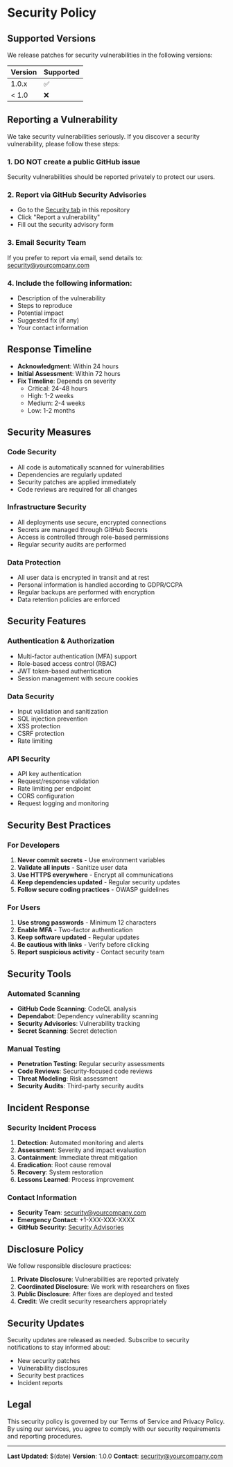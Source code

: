# Security Policy

## Supported Versions

We release patches for security vulnerabilities in the following versions:

| Version | Supported          |
| ------- | ------------------ |
| 1.0.x   | :white_check_mark: |
| < 1.0   | :x:                |

## Reporting a Vulnerability

We take security vulnerabilities seriously. If you discover a security vulnerability, please follow these steps:

### 1. **DO NOT** create a public GitHub issue
Security vulnerabilities should be reported privately to protect our users.

### 2. Report via GitHub Security Advisories
- Go to the [Security tab](https://github.com/your-org/your-repo/security) in this repository
- Click "Report a vulnerability"
- Fill out the security advisory form

### 3. Email Security Team
If you prefer to report via email, send details to: security@yourcompany.com

### 4. Include the following information:
- Description of the vulnerability
- Steps to reproduce
- Potential impact
- Suggested fix (if any)
- Your contact information

## Response Timeline

- **Acknowledgment**: Within 24 hours
- **Initial Assessment**: Within 72 hours
- **Fix Timeline**: Depends on severity
  - Critical: 24-48 hours
  - High: 1-2 weeks
  - Medium: 2-4 weeks
  - Low: 1-2 months

## Security Measures

### Code Security
- All code is automatically scanned for vulnerabilities
- Dependencies are regularly updated
- Security patches are applied immediately
- Code reviews are required for all changes

### Infrastructure Security
- All deployments use secure, encrypted connections
- Secrets are managed through GitHub Secrets
- Access is controlled through role-based permissions
- Regular security audits are performed

### Data Protection
- All user data is encrypted in transit and at rest
- Personal information is handled according to GDPR/CCPA
- Regular backups are performed with encryption
- Data retention policies are enforced

## Security Features

### Authentication & Authorization
- Multi-factor authentication (MFA) support
- Role-based access control (RBAC)
- JWT token-based authentication
- Session management with secure cookies

### Data Security
- Input validation and sanitization
- SQL injection prevention
- XSS protection
- CSRF protection
- Rate limiting

### API Security
- API key authentication
- Request/response validation
- Rate limiting per endpoint
- CORS configuration
- Request logging and monitoring

## Security Best Practices

### For Developers
1. **Never commit secrets** - Use environment variables
2. **Validate all inputs** - Sanitize user data
3. **Use HTTPS everywhere** - Encrypt all communications
4. **Keep dependencies updated** - Regular security updates
5. **Follow secure coding practices** - OWASP guidelines

### For Users
1. **Use strong passwords** - Minimum 12 characters
2. **Enable MFA** - Two-factor authentication
3. **Keep software updated** - Regular updates
4. **Be cautious with links** - Verify before clicking
5. **Report suspicious activity** - Contact security team

## Security Tools

### Automated Scanning
- **GitHub Code Scanning**: CodeQL analysis
- **Dependabot**: Dependency vulnerability scanning
- **Security Advisories**: Vulnerability tracking
- **Secret Scanning**: Secret detection

### Manual Testing
- **Penetration Testing**: Regular security assessments
- **Code Reviews**: Security-focused code reviews
- **Threat Modeling**: Risk assessment
- **Security Audits**: Third-party security audits

## Incident Response

### Security Incident Process
1. **Detection**: Automated monitoring and alerts
2. **Assessment**: Severity and impact evaluation
3. **Containment**: Immediate threat mitigation
4. **Eradication**: Root cause removal
5. **Recovery**: System restoration
6. **Lessons Learned**: Process improvement

### Contact Information
- **Security Team**: security@yourcompany.com
- **Emergency Contact**: +1-XXX-XXX-XXXX
- **GitHub Security**: [Security Advisories](https://github.com/your-org/your-repo/security)

## Disclosure Policy

We follow responsible disclosure practices:

1. **Private Disclosure**: Vulnerabilities are reported privately
2. **Coordinated Disclosure**: We work with researchers on fixes
3. **Public Disclosure**: After fixes are deployed and tested
4. **Credit**: We credit security researchers appropriately

## Security Updates

Security updates are released as needed. Subscribe to security notifications to stay informed about:

- New security patches
- Vulnerability disclosures
- Security best practices
- Incident reports

## Legal

This security policy is governed by our Terms of Service and Privacy Policy. By using our services, you agree to comply with our security requirements and reporting procedures.

---

**Last Updated**: $(date)
**Version**: 1.0.0
**Contact**: security@yourcompany.com